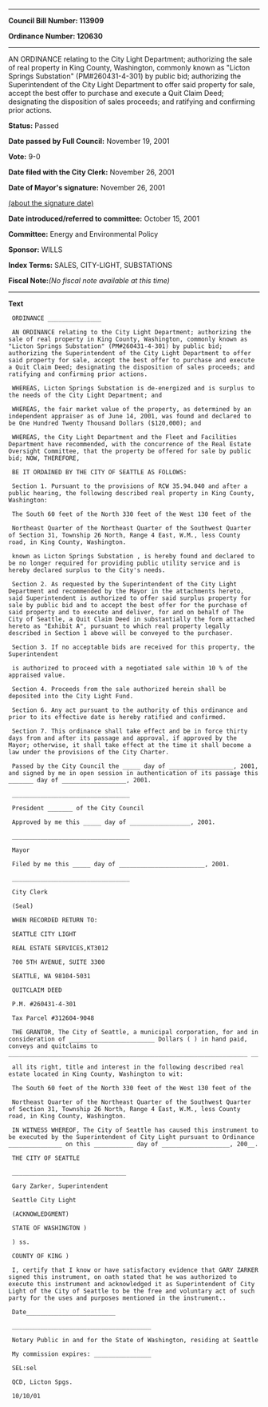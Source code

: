 

********

**Council Bill Number: 113909**
   
**Ordinance Number: 120630**
********

 AN ORDINANCE relating to the City Light Department; authorizing the sale of real property in King County, Washington, commonly known as "Licton Springs Substation" (PM#260431-4-301) by public bid; authorizing the Superintendent of the City Light Department to offer said property for sale, accept the best offer to purchase and execute a Quit Claim Deed; designating the disposition of sales proceeds; and ratifying and confirming prior actions.

**Status:** Passed
   
**Date passed by Full Council:** November 19, 2001
   
**Vote:** 9-0
   
**Date filed with the City Clerk:** November 26, 2001
   
**Date of Mayor's signature:** November 26, 2001
   
[(about the signature date)](/~public/approvaldate.htm)
   
   
   
**Date introduced/referred to committee:** October 15, 2001
   
**Committee:** Energy and Environmental Policy
   
**Sponsor:** WILLS
   
   
**Index Terms:** SALES, CITY-LIGHT, SUBSTATIONS

**Fiscal Note:**_(No fiscal note available at this time)_

********

**Text**
   
```
 ORDINANCE _______________

 AN ORDINANCE relating to the City Light Department; authorizing the sale of real property in King County, Washington, commonly known as "Licton Springs Substation" (PM#260431-4-301) by public bid; authorizing the Superintendent of the City Light Department to offer said property for sale, accept the best offer to purchase and execute a Quit Claim Deed; designating the disposition of sales proceeds; and ratifying and confirming prior actions.

 WHEREAS, Licton Springs Substation is de-energized and is surplus to the needs of the City Light Department; and

 WHEREAS, the fair market value of the property, as determined by an independent appraiser as of June 14, 2001, was found and declared to be One Hundred Twenty Thousand Dollars ($120,000); and

 WHEREAS, the City Light Department and the Fleet and Facilities Department have recommended, with the concurrence of the Real Estate Oversight Committee, that the property be offered for sale by public bid; NOW, THEREFORE,

 BE IT ORDAINED BY THE CITY OF SEATTLE AS FOLLOWS:

 Section 1. Pursuant to the provisions of RCW 35.94.040 and after a public hearing, the following described real property in King County, Washington:

 The South 60 feet of the North 330 feet of the West 130 feet of the

 Northeast Quarter of the Northeast Quarter of the Southwest Quarter of Section 31, Township 26 North, Range 4 East, W.M., less County road, in King County, Washington.

 known as Licton Springs Substation , is hereby found and declared to be no longer required for providing public utility service and is hereby declared surplus to the City's needs.

 Section 2. As requested by the Superintendent of the City Light Department and recommended by the Mayor in the attachments hereto, said Superintendent is authorized to offer said surplus property for sale by public bid and to accept the best offer for the purchase of said property and to execute and deliver, for and on behalf of The City of Seattle, a Quit Claim Deed in substantially the form attached hereto as "Exhibit A", pursuant to which real property legally described in Section 1 above will be conveyed to the purchaser.

 Section 3. If no acceptable bids are received for this property, the Superintendent

 is authorized to proceed with a negotiated sale within 10 % of the appraised value.

 Section 4. Proceeds from the sale authorized herein shall be deposited into the City Light Fund.

 Section 6. Any act pursuant to the authority of this ordinance and prior to its effective date is hereby ratified and confirmed.

 Section 7. This ordinance shall take effect and be in force thirty days from and after its passage and approval, if approved by the Mayor; otherwise, it shall take effect at the time it shall become a law under the provisions of the City Charter.

 Passed by the City Council the _____ day of __________________, 2001, and signed by me in open session in authentication of its passage this _______ day of __________________, 2001.

 _________________________________

 President _______ of the City Council

 Approved by me this _____ day of _________________, 2001.

 _________________________________

 Mayor

 Filed by me this _____ day of ________________________, 2001.

 _________________________________

 City Clerk

 (Seal)

 WHEN RECORDED RETURN TO:

 SEATTLE CITY LIGHT

 REAL ESTATE SERVICES,KT3012

 700 5TH AVENUE, SUITE 3300

 SEATTLE, WA 98104-5031

 QUITCLAIM DEED

 P.M. #260431-4-301

 Tax Parcel #312604-9048

 THE GRANTOR, The City of Seattle, a municipal corporation, for and in consideration of ________________________ Dollars ( ) in hand paid, conveys and quitclaims to ___________________________________________________________________ __

 all its right, title and interest in the following described real estate located in King County, Washington to wit:

 The South 60 feet of the North 330 feet of the West 130 feet of the

 Northeast Quarter of the Northeast Quarter of the Southwest Quarter of Section 31, Township 26 North, Range 4 East, W.M., less County road, in King County, Washington.

 IN WITNESS WHEREOF, The City of Seattle has caused this instrument to be executed by the Superintendent of City Light pursuant to Ordinance _______________ on this ___________ day of ___________________, 200__.

 THE CITY OF SEATTLE

 ________________________________

 Gary Zarker, Superintendent

 Seattle City Light

 (ACKNOWLEDGMENT)

 STATE OF WASHINGTON )

 ) ss.

 COUNTY OF KING )

 I, certify that I know or have satisfactory evidence that GARY ZARKER signed this instrument, on oath stated that he was authorized to execute this instrument and acknowledged it as Superintendent of City Light of the City of Seattle to be the free and voluntary act of such party for the uses and purposes mentioned in the instrument..

 Date_________________________

 _______________________________________

 Notary Public in and for the State of Washington, residing at Seattle

 My commission expires: ________________

 SEL:sel

 QCD, Licton Spgs.

 10/10/01

```
